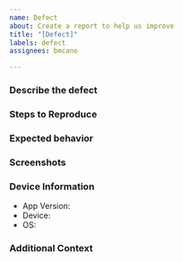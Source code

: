 ```yaml
---
name: Defect
about: Create a report to help us improve
title: "[Defect]"
labels: defect
assignees: bmcano

---
```


### Describe the defect
<!-- A clear and concise description of the issue. -->

### Steps to Reproduce
<!-- Where to find the defect -->

### Expected behavior
<!-- A clear and concise description of what you expected to happen. -->

### Screenshots
<!-- If applicable, add screenshots to help explain the problem. -->

### Device Information
<!-- If app version, OS, or device specific issue. -->
- App Version:
- Device:
- OS:

### Additional Context
<!-- Add any other context about the problem here. -->
